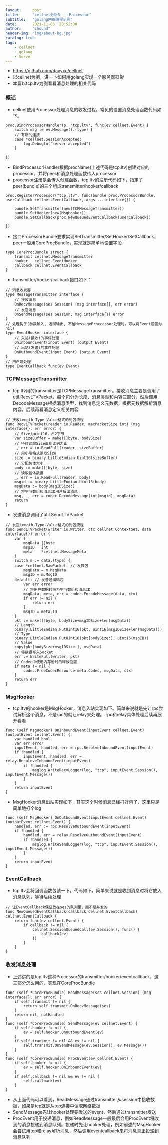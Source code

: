 ```yaml
---
layout:     post
title:      "cellnet分析3----Processor"
subtitle:   "golang网络编程示例"
date:       2021-11-03  20:52:00
author:     "zhouhd"
header-img: "img/about-bg.jpg"
catalog: true
tags:
    - cellnet
    - golang
    - Server
---
```


- <https://github.com/davyxu/cellnet>
- 以cellnet为例，讲一下如何用golang实现一个服务器框架
- 本篇以tcp.ltv为例看看消息处理的相关代码


### 概述
- cellnet使用Processor处理消息的收发过程。常见的设置消息处理函数代码如下。
```golang
proc.BindProcessorHandler(p, "tcp.ltv", func(ev cellnet.Event) {
	switch msg := ev.Message().(type) {
	// 有新的连接
	case *cellnet.SessionAccepted:
		log.Debugln("server accepted")
	}

})
```
- BindProcessorHandler根据procName(上述代码是tcp.ltv)创建对应的processor，并将peer和消息处理函数传入processor
- processor注册是会传入创建函数，tcp.ltv的注册代码如下，指定了peer(bundle)的三个组成transmitter/hooker/callback
```golang
proc.RegisterProcessor("tcp.ltv", func(bundle proc.ProcessorBundle, userCallback cellnet.EventCallback, args ...interface{}) {

	bundle.SetTransmitter(new(TCPMessageTransmitter))
	bundle.SetHooker(new(MsgHooker))
	bundle.SetCallback(proc.NewQueuedEventCallback(userCallback))

})
```
- 接口ProcessorBundle要求实现SetTransmitter/SetHooker/SetCallback，peer一般用CoreProcBundle，实现就是简单地设置字段
```golang
type CoreProcBundle struct {
	transmit cellnet.MessageTransmitter
	hooker   cellnet.EventHooker
	callback cellnet.EventCallback
}
```
- transmitter/hooker/callback接口如下：
```golang
// 消息收发器
type MessageTransmitter interface {
	// 接收消息
	OnRecvMessage(ses Session) (msg interface{}, err error)
	// 发送消息
	OnSendMessage(ses Session, msg interface{}) error
}
// 处理钩子(参数输入, 返回输出, 不给MessageProccessor处理时，可以将Event设置为nil)
type EventHooker interface {
	// 入站(接收)的事件处理
	OnInboundEvent(input Event) (output Event)
	// 出站(发送)的事件处理
	OnOutboundEvent(input Event) (output Event)
}
// 用户端处理
type EventCallback func(ev Event)
```

### TCPMessageTransmitter
- tcp.ltv用的transmitter是TCPMessageTransmitter。接收消息主要是调用了util.RecvLTVPacket，每个包分为长度、消息类型和内容三部分，然后调用DecodeMessage根据消息类型，找到消息定义元数据，根据元数据解析消息内容，后续再看消息定义相关内容
```golang
// 接收Length-Type-Value格式的封包流程
func RecvLTVPacket(reader io.Reader, maxPacketSize int) (msg interface{}, err error) {
	// Size为uint16，占2字节
	var sizeBuffer = make([]byte, bodySize)
	// 持续读取Size直到读到为止
	_, err = io.ReadFull(reader, sizeBuffer)
	// 用小端格式读取Size
	size := binary.LittleEndian.Uint16(sizeBuffer)
	// 分配包体大小
	body := make([]byte, size)
	// 读取包体数据
	_, err = io.ReadFull(reader, body)
	msgid := binary.LittleEndian.Uint16(body)
	msgData := body[msgIDSize:]
	// 将字节数组和消息ID用户解出消息
	msg, _, err = codec.DecodeMessage(int(msgid), msgData)
	return
}
```
- 发送消息调用了util.SendLTVPacket
```golang
// 发送Length-Type-Value格式的封包流程
func SendLTVPacket(writer io.Writer, ctx cellnet.ContextSet, data interface{}) error {
	var (
		msgData []byte
		msgID   int
		meta    *cellnet.MessageMeta
	)
	switch m := data.(type) {
	case *cellnet.RawPacket: // 发裸包
		msgData = m.MsgData
		msgID = m.MsgID
	default: // 发普通编码包
		var err error
		// 将用户数据转换为字节数组和消息ID
		msgData, meta, err = codec.EncodeMessage(data, ctx)
		if err != nil {
			return err
		}
		msgID = meta.ID
	}
	pkt := make([]byte, bodySize+msgIDSize+len(msgData))
	// Length
	binary.LittleEndian.PutUint16(pkt, uint16(msgIDSize+len(msgData)))
	// Type
	binary.LittleEndian.PutUint16(pkt[bodySize:], uint16(msgID))
	// Value
	copy(pkt[bodySize+msgIDSize:], msgData)
	// 将数据写入Socket
	err := WriteFull(writer, pkt)
	// Codec中使用内存池时的释放位置
	if meta != nil {
		codec.FreeCodecResource(meta.Codec, msgData, ctx)
	}
	return err
}
```

### MsgHooker
- tcp.ltv的hooker是MsgHooker，消息入站实现如下。简单来说就是先让rpc尝试解析这个消息，不是rpc的就让relay来处理。
rpc和relay具体处理后续再展开看看
```golang
func (self MsgHooker) OnInboundEvent(inputEvent cellnet.Event) (outputEvent cellnet.Event) {
	var handled bool
	var err error
	inputEvent, handled, err = rpc.ResolveInboundEvent(inputEvent)
	if !handled {
		inputEvent, handled, err = relay.ResoleveInboundEvent(inputEvent)
		if !handled {
			msglog.WriteRecvLogger(log, "tcp", inputEvent.Session(), inputEvent.Message())
		}
	}
	return inputEvent
}
```
- MsgHooker消息出站实现如下，其实这个时候消息已经打好包了，这里只是简单地打个log
```golang
func (self MsgHooker) OnOutboundEvent(inputEvent cellnet.Event) (outputEvent cellnet.Event) {
	handled, err := rpc.ResolveOutboundEvent(inputEvent)
	if !handled {
		handled, err = relay.ResolveOutboundEvent(inputEvent)
		if !handled {
			msglog.WriteSendLogger(log, "tcp", inputEvent.Session(), inputEvent.Message())
		}
	}
	return inputEvent
}
```

### EventCallback
- tcp.ltv会将回调函数包装一下，代码如下。简单来说就是收到消息时将它放入消息队列，等待后续处理
```golang
// 让EventCallback保证放在ses的队列里，而不是并发的
func NewQueuedEventCallback(callback cellnet.EventCallback) cellnet.EventCallback {
	return func(ev cellnet.Event) {
		if callback != nil {
			cellnet.SessionQueuedCall(ev.Session(), func() {
				callback(ev)
			})
		}
	}
}
```

### 收发消息处理
- 上述讲的是tcp.ltv这种Processor的transmitter/hooker/eventcallback，这三部分怎么用的，实现在CoreProcBundle
```golang
func (self *CoreProcBundle) ReadMessage(ses cellnet.Session) (msg interface{}, err error) {
	if self.transmit != nil {
		return self.transmit.OnRecvMessage(ses)
	}
	return nil, notHandled
}
func (self *CoreProcBundle) SendMessage(ev cellnet.Event) {
	if self.hooker != nil {
		ev = self.hooker.OnOutboundEvent(ev)
	}
	if self.transmit != nil && ev != nil {
		self.transmit.OnSendMessage(ev.Session(), ev.Message())
	}
}
func (self *CoreProcBundle) ProcEvent(ev cellnet.Event) {
	if self.hooker != nil {
		ev = self.hooker.OnInboundEvent(ev)
	}
	if self.callback != nil && ev != nil {
		self.callback(ev)
	}
}
```
- 从上面代码可以看到，ReadMessage通过transmitter从session中接收数据，如果是tcp就是从tcp连接中读取网络数据
- SendMessage先让hooker处理要发送的event，然后通过transmitter发送
- ProcEvent用于投递消息，例如ReadMessage一般最后会用ProcEvent将收到的消息投递到消息队列。投递时先让hooker处理，例如前述的MsgHooker会尝试用tcp和relay解析消息，然后调用eventcallback来将消息真正投递到消息队列
